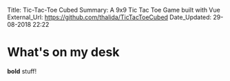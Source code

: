 Title:          Tic-Tac-Toe Cubed
Summary:        A 9x9 Tic Tac Toe Game built with Vue
External_Url:   https://github.com/thalida/TicTacToeCubed
Date_Updated:   29-08-2018 22:22

# What's on my desk
**bold** stuff!
